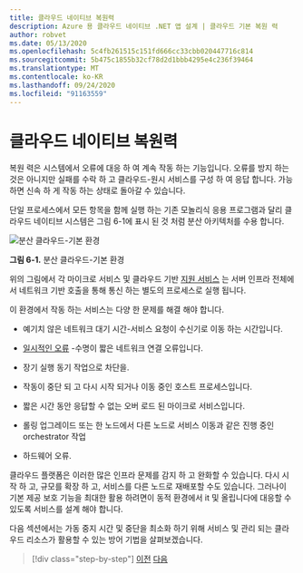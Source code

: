 ```yaml
---
title: 클라우드 네이티브 복원력
description: Azure 용 클라우드 네이티브 .NET 앱 설계 | 클라우드 기본 복원 력
author: robvet
ms.date: 05/13/2020
ms.openlocfilehash: 5c4fb261515c151fd666cc33cbb020447716c814
ms.sourcegitcommit: 5b475c1855b32cf78d2d1bbb4295e4c236f39464
ms.translationtype: MT
ms.contentlocale: ko-KR
ms.lasthandoff: 09/24/2020
ms.locfileid: "91163559"
---
```

# <a name="cloud-native-resiliency"></a>클라우드 네이티브 복원력

복원 력은 시스템에서 오류에 대응 하 여 계속 작동 하는 기능입니다. 오류를 방지 하는 것은 아니지만 실패를 수락 하 고 클라우드-원시 서비스를 구성 하 여 응답 합니다. 가능 하면 신속 하 게 작동 하는 상태로 돌아갈 수 있습니다.

단일 프로세스에서 모든 항목을 함께 실행 하는 기존 모놀리식 응용 프로그램과 달리 클라우드 네이티브 시스템은 그림 6-1에 표시 된 것 처럼 분산 아키텍처를 수용 합니다.

![분산 클라우드-기본 환경](./media/distributed-cloud-native-environment.png)

**그림 6-1.** 분산 클라우드-기본 환경

위의 그림에서 각 마이크로 서비스 및 클라우드 기반 [지원 서비스](https://12factor.net/backing-services) 는 서버 인프라 전체에서 네트워크 기반 호출을 통해 통신 하는 별도의 프로세스로 실행 됩니다.

이 환경에서 작동 하는 서비스는 다양 한 문제를 해결 해야 합니다.

- 예기치 않은 네트워크 대기 시간-서비스 요청이 수신기로 이동 하는 시간입니다.

- [일시적인 오류](/azure/architecture/best-practices/transient-faults) -수명이 짧은 네트워크 연결 오류입니다.

- 장기 실행 동기 작업으로 차단을.

- 작동이 중단 되 고 다시 시작 되거나 이동 중인 호스트 프로세스입니다.

- 짧은 시간 동안 응답할 수 없는 오버 로드 된 마이크로 서비스입니다.

- 롤링 업그레이드 또는 한 노드에서 다른 노드로 서비스 이동과 같은 진행 중인 orchestrator 작업

- 하드웨어 오류.

클라우드 플랫폼은 이러한 많은 인프라 문제를 감지 하 고 완화할 수 있습니다. 다시 시작 하 고, 규모를 확장 하 고, 서비스를 다른 노드로 재배포할 수도 있습니다.  그러나이 기본 제공 보호 기능을 최대한 활용 하려면이 동적 환경에서 it 및 올립니다에 대응할 수 있도록 서비스를 설계 해야 합니다.

다음 섹션에서는 가동 중지 시간 및 중단을 최소화 하기 위해 서비스 및 관리 되는 클라우드 리소스가 활용할 수 있는 방어 기법을 살펴보겠습니다.

>[!div class="step-by-step"]
>[이전](elastic-search-in-azure.md)
>[다음](application-resiliency-patterns.md)
